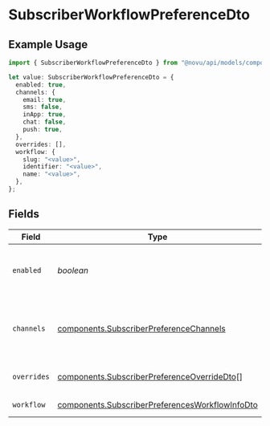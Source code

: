 # SubscriberWorkflowPreferenceDto

## Example Usage

```typescript
import { SubscriberWorkflowPreferenceDto } from "@novu/api/models/components";

let value: SubscriberWorkflowPreferenceDto = {
  enabled: true,
  channels: {
    email: true,
    sms: false,
    inApp: true,
    chat: false,
    push: true,
  },
  overrides: [],
  workflow: {
    slug: "<value>",
    identifier: "<value>",
    name: "<value>",
  },
};
```

## Fields

| Field                                                                                                              | Type                                                                                                               | Required                                                                                                           | Description                                                                                                        |
| ------------------------------------------------------------------------------------------------------------------ | ------------------------------------------------------------------------------------------------------------------ | ------------------------------------------------------------------------------------------------------------------ | ------------------------------------------------------------------------------------------------------------------ |
| `enabled`                                                                                                          | *boolean*                                                                                                          | :heavy_check_mark:                                                                                                 | Whether notifications are enabled for this workflow                                                                |
| `channels`                                                                                                         | [components.SubscriberPreferenceChannels](../../models/components/subscriberpreferencechannels.md)                 | :heavy_check_mark:                                                                                                 | Channel-specific preference settings for this workflow                                                             |
| `overrides`                                                                                                        | [components.SubscriberPreferenceOverrideDto](../../models/components/subscriberpreferenceoverridedto.md)[]         | :heavy_check_mark:                                                                                                 | List of preference overrides                                                                                       |
| `workflow`                                                                                                         | [components.SubscriberPreferencesWorkflowInfoDto](../../models/components/subscriberpreferencesworkflowinfodto.md) | :heavy_check_mark:                                                                                                 | Workflow information                                                                                               |